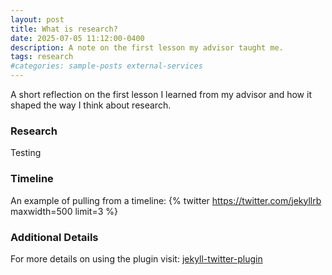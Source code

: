 ```yaml
---
layout: post
title: What is research?
date: 2025-07-05 11:12:00-0400
description: A note on the first lesson my advisor taught me.
tags: research
#categories: sample-posts external-services
---
```


A short reflection on the first lesson I learned from my advisor and how it shaped the way I think about research.

### Research

Testing


### Timeline

An example of pulling from a timeline:
{% twitter https://twitter.com/jekyllrb maxwidth=500 limit=3 %}

### Additional Details

For more details on using the plugin visit: [jekyll-twitter-plugin](https://github.com/rob-murray/jekyll-twitter-plugin)
